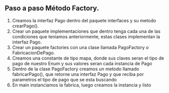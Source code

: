 ## Paso a paso Método Factory.

1) Creamos la interfaz Pago dentro del paquete interfaces y su metodo crearPago().
2) Crear un paquete implementaciones que dentro tenga cada una de las condiciones que teniamos anteriormente, estas clases implementan la interfaz Pago.
3) Crear un paquete factories con una clase llamada PagoFactory o FabricacionDePago.
4) Creamos una constante de tipo mapa, donde sus claves seran el tipo de pago de nuestro Enum y  sus valores seran cada instancia de Pago
5) Dentro de la clase PagoFactory creamos un metodo llamado fabricarPago(), que retorne una interfaz Pago y que reciba por parametros el tipo de pago que se esta buscando
5) En main instanciamos la fabrica, luego creamos la instancia y listo